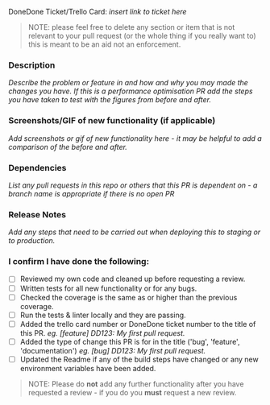 DoneDone Ticket/Trello Card: _insert link to ticket here_

> NOTE: please feel free to delete any section or item that is not relevant to your pull request (or the whole thing if you really want to) this is meant to be an aid not an enforcement.

### Description
_Describe the problem or feature in and how and why you may made the changes you have. If this is a performance optimisation PR add the steps you have taken to test with the figures from before and after._

### Screenshots/GIF of new functionality (if applicable)
_Add screenshots or gif of new functionality here - it may be helpful to add a comparison of the before and after._

### Dependencies
_List any pull requests in this repo or others that this PR is dependent on - a branch name is appropriate if there is no open PR_

### Release Notes
_Add any steps that need to be carried out when deploying this to staging or to production._

### I confirm I have done the following:

- [ ] Reviewed my own code and cleaned up before requesting a review.
- [ ] Written tests for all new functionality or for any bugs.
- [ ] Checked the coverage is the same as or higher than the previous coverage.
- [ ] Run the tests & linter locally and they are passing.
- [ ] Added the trello card number or DoneDone ticket number to the title of this PR. _eg. [feature] DD123: My first pull request._
- [ ] Added the type of change this PR is for in the title ('bug', 'feature', 'documentation') _eg. [bug] DD123: My first pull request._
- [ ] Updated the Readme if any of the build steps have changed or any new environment variables have been added.

> NOTE: Please do **not** add any further functionality after you have requested a review - if you do you **must** request a new review.
